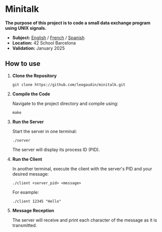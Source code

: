 # Minitalk

**The purpose of this project is to code a small data exchange program
using UNIX signals.**

- **Subject:** [English](subject/en.subject.pdf) / [French](subject/fr.subject.pdf) / [Spanish](subject/es.subject.pdf)
- **Location:** 42 School Barcelona
- **Validation:** January 2025

## How to use

1. **Clone the Repository**

	```
	git clone https://github.com/leogaudin/minitalk.git
	```
2. **Compile the Code**

	Navigate to the project directory and compile using:
	```
	make
	```

3. **Run the Server**

	Start the server in one terminal:
	```
	./server
	```
	The server will display its process ID (PID).

4. **Run the Client**

	In another terminal, execute the client with the server's PID and your desired message:
	```
	./client <server_pid> <message>
	```

	For example:
	```
	./client 12345 "Hello"
	```

5. **Message Reception**

	The server will receive and print each character of the message as it is transmitted.
